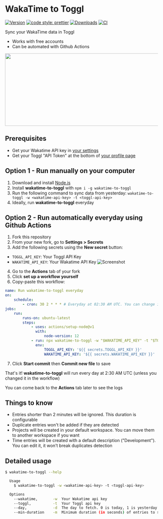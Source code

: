 # WakaTime to Toggl

[![Version][version-src]][version-href]
[![code style: prettier][code-style-src]][code-style-href]
[![Downloads][downloads-src]][downloads-href]
[![CI][ci-src]][ci-href]

Sync your WakaTime data in Toggl

-   Works with free accounts
-   Can be automated with Github Actions

<p align="center">
  <img width="639" height="238" src="https://user-images.githubusercontent.com/17952318/90114480-10acb700-dd53-11ea-9c67-5700705214e5.gif">
</p>

## Prerequisites

-   Get your Wakatime API key in [your settings](https://wakatime.com/settings/api-key)
-   Get your Toggl "API Token" at the bottom of [your profile page](https://track.toggl.com/profile)

## Option 1 - Run manually on your computer

1.  Download and install [Node.js](https://nodejs.org/en/download/)
2.  Install **wakatime-to-toggl** with `npm i -g wakatime-to-toggl`
3.  Run the following command to sync data from yesterday: `wakatime-to-toggl -w <wakatime-api-key> -t <toggl-api-key>`
4.  Ideally, run **wakatime-to-toggl** everyday

## Option 2 - Run automatically everyday using Github Actions

1. Fork this repository
2. From your new fork, go to **Settings > Secrets**
3. Add the following secrets using the **New secret** button:

-   `TOGGL_API_KEY`: Your Toggl API Key
-   `WAKATIME_API_KEY`: Your Wakatime API Key
    ![Screenshot](https://user-images.githubusercontent.com/17952318/86905384-4934f180-c112-11ea-91cd-7b391cd7e5de.png)

4. Go to the **Actions** tab of your fork
5. Click **set up a workflow yourself**
6. Copy-paste this workflow:

```yaml
name: Run wakatime-to-toggl everyday
on:
    schedule:
        - cron: 30 2 * * * # Everyday at 02:30 AM UTC. You can change it according to your timezone
jobs:
    run:
        runs-on: ubuntu-latest
        steps:
            - uses: actions/setup-node@v1
              with:
                  node-version: 12
            - run: npx wakatime-to-toggl -w "$WAKATIME_API_KEY" -t "$TOGGL_API_KEY"
              env:
                  TOGGL_API_KEY: '${{ secrets.TOGGL_API_KEY }}'
                  WAKATIME_API_KEY: '${{ secrets.WAKATIME_API_KEY }}'
```

7. Click **Start commit** then **Commit new file** to save

That's it! **wakatime-to-toggl** will run every day at 2:30 AM UTC (unless you changed it in the workflow)

You can come back to the **Actions** tab later to see the logs

## Things to know

-   Entries shorter than 2 minutes will be ignored. This duration is configurable
-   Duplicate entries won't be added if they are detected
-   Projects will be created in your default workspace. You can move them to another workspace if you want
-   Time entries will be created with a default description ("Development"). You can edit it, it won't break duplicates detection

## Detailed usage

```bash
$ wakatime-to-toggl --help

  Usage
    $ wakatime-to-toggl -w <wakatime-api-key> -t <toggl-api-key>

  Options
    --wakatime,       -w  Your Wakatime api key
    --toggl,          -t  Your Toggl api key
    --day,            -d  The day to fetch. 0 is today, 1 is yesterday... Default: 1
    --min-duration    -m  Minimum duration (in seconds) of entries to sync. Default: 120
```

[version-src]: https://runkit.io/bokub/npm-version/branches/master/wakatime-to-toggl?style=flat
[code-style-src]: https://flat.badgen.net/badge/code%20style/prettier/ff69b4
[downloads-src]: https://flat.badgen.net/npm/dm/wakatime-to-toggl?color=orange
[ci-src]: https://flat.badgen.net/travis/bokub/wakatime-to-toggl
[version-href]: https://www.npmjs.com/package/wakatime-to-toggl
[code-style-href]: https://github.com/bokub/prettier-config
[downloads-href]: https://www.npmjs.com/package/wakatime-to-toggl
[ci-href]: https://travis-ci.org/bokub/wakatime-to-toggl

